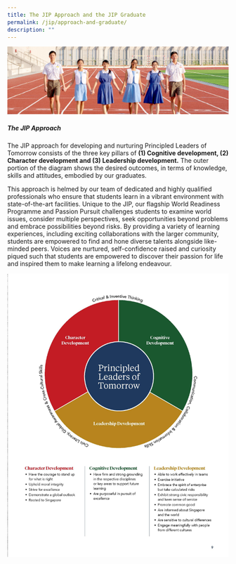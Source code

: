```yaml
---
title: The JIP Approach and the JIP Graduate
permalink: /jip/approach-and-graduate/
description: ""
---
```

![](/images/01%20Banner%20Photos/03%20subpage%20JIP.jpg)

##### **The JIP Approach**

The JIP approach for developing and nurturing Principled Leaders of Tomorrow consists of the three key pillars of **(1) Cognitive development, (2) Character development and (3) Leadership development.** The outer portion of the diagram shows the desired outcomes, in terms of  knowledge, skills and attitudes, embodied by our graduates.

This approach is helmed by our team of dedicated and highly qualified professionals who ensure that students learn in a vibrant environment with state-of-the-art facilities. Unique to the JIP, our flagship World Readiness Programme and Passion Pursuit challenges students to examine world issues, consider multiple perspectives, seek opportunities beyond problems and embrace possibilities beyond risks. By providing a variety of learning experiences, including exciting collaborations with the larger community, students are empowered to find and hone diverse talents alongside like-minded peers. Voices are nurtured, self-confidence raised and curiosity piqued such that students are empowered to discover their passion for life and inspired them to make learning a lifelong endeavour.

![](/images/04%20JIP/the%20jip%20approach.jpg)

